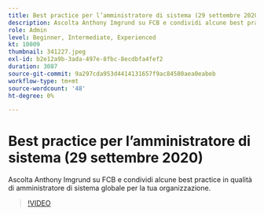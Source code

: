 ```yaml
---
title: Best practice per l’amministratore di sistema (29 settembre 2020)
description: Ascolta Anthony Imgrund su FCB e condividi alcune best practice in qualità di amministratore di sistema globale per la tua organizzazione.
role: Admin
level: Beginner, Intermediate, Experienced
kt: 10009
thumbnail: 341227.jpeg
exl-id: b2e12a9b-3ada-497e-8fbc-8ecdbfa4fef2
duration: 3087
source-git-commit: 9a297cda953d4414131657f9ac84580aea0eabeb
workflow-type: tm+mt
source-wordcount: '48'
ht-degree: 0%

---
```


# Best practice per l’amministratore di sistema (29 settembre 2020)

Ascolta Anthony Imgrund su FCB e condividi alcune best practice in qualità di amministratore di sistema globale per la tua organizzazione.

>[!VIDEO](https://video.tv.adobe.com/v/341227/?quality=12&learn=on)
